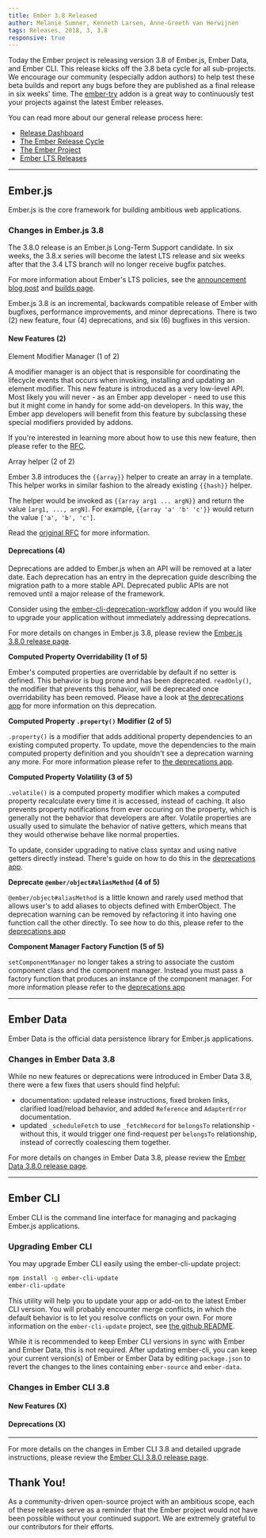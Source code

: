 ```yaml
---
title: Ember 3.8 Released
author: Melanie Sumner, Kenneth Larsen, Anne-Greeth van Herwijnen
tags: Releases, 2018, 3, 3.8
responsive: true
---
```


Today the Ember project is releasing version 3.8 of Ember.js, Ember Data, and Ember CLI. This release kicks off the 3.8 beta cycle for all sub-projects. We encourage our community (especially addon authors) to help test these beta builds and report any bugs before they are published as a final release in six weeks' time. The [ember-try](https://github.com/ember-cli/ember-try) addon is a great way to continuously test your projects against the latest Ember releases.

You can read more about our general release process here:

- [Release Dashboard](http://emberjs.com/builds/)
- [The Ember Release Cycle](http://emberjs.com/blog/2013/09/06/new-ember-release-process.html)
- [The Ember Project](http://emberjs.com/blog/2015/06/16/ember-project-at-2-0.html)
- [Ember LTS Releases](http://emberjs.com/blog/2016/02/25/announcing-embers-first-lts.html)

---

## Ember.js

Ember.js is the core framework for building ambitious web applications.

### Changes in Ember.js 3.8

The 3.8.0 release is an Ember.js Long-Term Support candidate. In six weeks, the 3.8.x series will become the latest LTS release and six weeks after that the 3.4 LTS branch will no longer receive bugfix patches.

For more information about Ember's LTS policies, see the [announcement blog post](http://emberjs.com/blog/2016/02/25/announcing-embers-first-lts.html) and [builds page](http://emberjs.com/builds/).

Ember.js 3.8 is an incremental, backwards compatible release of Ember with bugfixes, performance improvements, and minor deprecations. There is two (2) new feature, four (4) deprecations, and six (6) bugfixes in this version.

#### New Features (2)

Element Modifier Manager (1 of 2)

<!-- alex ignore special -->
A modifier manager is an object that is responsible for coordinating the lifecycle events that occurs when invoking, installing and updating an element modifier. This new feature is introduced as a  very low-level API. Most likely you will never - as an Ember app developer - need to use this but it might come in handy for some add-on developers. In this way, the Ember app developers will benefit from this feature by subclassing these special modifiers provided by addons.

If you're interested in learning more about how to use this new feature, then please refer to the [RFC](https://github.com/emberjs/rfcs/blob/master/text/0373-Element-Modifier-Managers.md).

Array helper (2 of 2)

Ember 3.8 introduces the `{{array}}` helper to create an array in a template. This helper works in similar fashion to the already existing `{{hash}}` helper.

The helper would be invoked as `{{array arg1 ... argN}}` and return the value `[arg1, ..., argN]`. For example, `{{array 'a' 'b' 'c'}}` would return the value `['a', 'b', 'c']`.

Read the [original RFC](https://github.com/emberjs/rfcs/blob/master/text/0318-array-helper.md) for more information.

#### Deprecations (4)

Deprecations are added to Ember.js when an API will be removed at a later date. Each deprecation has an entry in the deprecation guide describing the migration path to a more stable API. Deprecated public APIs are not removed until a major release of the framework.

Consider using the [ember-cli-deprecation-workflow](https://github.com/mixonic/ember-cli-deprecation-workflow) addon if you would like to upgrade your application without immediately addressing deprecations.

For more details on changes in Ember.js 3.8, please review the [Ember.js 3.8.0 release page](https://github.com/emberjs/ember.js/releases/tag/v3.8.0).

**Computed Property Overridability (1 of 5)**

Ember's computed properties are overridable by default if no setter is defined. This behavior is bug prone and has been deprecated. `readOnly()`, the modifier that prevents this behavior, will be deprecated once overridability has been removed. Please have a look at [the deprecations app](https://emberjs.com/deprecations/v3.x#toc_computed-property-override) for more information on this deprecation.

**Computed Property `.property()` Modifier (2 of 5)**

`.property()` is a modifier that adds additional property dependencies to an existing computed property. To update, move the dependencies to the main computed property definition and you shouldn't see a deprecation warning any more. For more information please refer to [the deprecations app](https://emberjs.com/deprecations/v3.x#toc_computed-property-property).

**Computed Property Volatility (3 of 5)**

`.volatile()` is a computed property modifier which makes a computed property recalculate every time it is accessed, instead of caching. It also prevents property notifications from ever occuring on the property, which is generally not the behavior that developers are after. Volatile properties are usually used to simulate the behavior of native getters, which means that they would otherwise behave like normal properties.

To update, consider upgrading to native class syntax and using native getters directly instead. There's guide on how to do this in the [deprecations app](https://emberjs.com/deprecations/v3.x#toc_computed-property-volatile).

**Deprecate `@ember/object#aliasMethod` (4 of 5)**

`@ember/object#aliasMethod` is a little known and rarely used method that allows user's to add aliases to objects defined with EmberObject. The deprecation warning can be removed by refactoring it into having one function call the other directly. To see how to do this, please refer to the [deprecations app](https://emberjs.com/deprecations/v3.x#toc_object-alias-method)

**Component Manager Factory Function (5 of 5)**

`setComponentManager` no longer takes a string to associate the custom component class and the component manager. Instead you must pass a factory function that produces an instance of the component manager. For more information please refer to the [deprecations app](https://emberjs.com/deprecations/v3.x#toc_component-manager-string-lookup)

---

## Ember Data

Ember Data is the official data persistence library for Ember.js applications.

### Changes in Ember Data 3.8

While no new features or deprecations were introduced in Ember Data 3.8, there were a few fixes that users should find helpful:

- documentation: updated release instructions, fixed broken links, clarified load/reload behavior, and added `Reference` and `AdapterError` documentation.
- updated `_scheduleFetch` to use `_fetchRecord` for `belongsTo` relationship - without this, it would trigger one find-request per `belongsTo` relationship, instead of correctly coalescing them together.

For more details on changes in Ember Data 3.8, please review the
[Ember Data 3.8.0 release page](https://github.com/emberjs/data/releases/tag/v3.8.0).

---

## Ember CLI

Ember CLI is the command line interface for managing and packaging Ember.js applications.

### Upgrading Ember CLI

You may upgrade Ember CLI easily using the ember-cli-update project:

```bash
npm install -g ember-cli-update
ember-cli-update
```

This utility will help you to update your app or add-on to the latest Ember CLI version. You will probably encounter merge conflicts, in which the default behavior is to let you resolve conflicts on your own. For more information on the `ember-cli-update` project, see [the github README](https://github.com/ember-cli/ember-cli-update).

While it is recommended to keep Ember CLI versions in sync with Ember and Ember Data, this is not required. After updating ember-cli, you can keep your current version(s) of Ember or Ember Data by editing `package.json` to revert the changes to the lines containing `ember-source` and `ember-data`.

### Changes in Ember CLI 3.8

#### New Features (X)


#### Deprecations (X)

---

For more details on the changes in Ember CLI 3.8 and detailed upgrade
instructions, please review the [Ember CLI  3.8.0 release page](https://github.com/ember-cli/ember-cli/releases/tag/v3.8.0).

## Thank You!

As a community-driven open-source project with an ambitious scope, each of these releases serve as a reminder that the Ember project would not have been possible without your continued support. We are extremely grateful to our contributors for their efforts.
